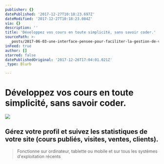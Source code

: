 ```yaml
---
publisher: {}
datePublished: '2017-12-27T10:18:23.697Z'
dateModified: '2017-12-27T10:18:23.084Z'
via: {}
description: ''
title: 'Développez vos cours en toute simplicité, sans savoir coder.'
sourcePath: >-
  _posts/2017-06-03-une-interface-pensee-pour-faciliter-la-gestion-de-votre-espa.md
inFeed: true
author: []
starred: false
datePublishedOriginal: '2017-12-26T17:04:01.021Z'
_type: Blurb

---
```

# Développez vos cours en toute simplicité, sans savoir coder.
![](https://the-grid-user-content.s3-us-west-2.amazonaws.com/aaed35a6-0bff-4447-b067-9e65d814755c.png)

## Gérez votre profil et suivez les statistiques de votre site (cours publiés, visites, ventes, clients).

> Fonctionne sur ordinateur, tablette ou mobile et sur tous les systèmes d'exploitation récents